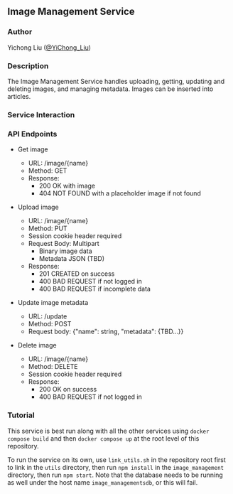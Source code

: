 ## Image Management Service

### Author

Yichong Liu ([@YiChong_Liu](https://github.com/YiChong-Liu))

### Description

The Image Management Service handles uploading, getting, updating and deleting images, and managing metadata. Images can be inserted into articles.

### Service Interaction

### API Endpoints

- Get image
  - URL: /image/{name}
  - Method: GET
  - Response: 
    - 200 OK with image 
    - 404 NOT FOUND with a placeholder image if not found 
- Upload image
  - URL: /image/{name}
  - Method: PUT
  - Session cookie header required
  - Request Body: Multipart
    - Binary image data
    - Metadata JSON (TBD)
  - Response: 
    - 201 CREATED on success
    - 400 BAD REQUEST if not logged in
    - 400 BAD REQUEST if incomplete data

- Update image metadata
  - URL: /update
  - Method: POST
  - Request body: {"name": string, "metadata": {TBD...}}
- Delete image
  - URL: /image/{name}
  - Method: DELETE
  - Session cookie header required
  - Response:
    - 200 OK on success
    - 400 BAD REQUEST if not logged in



### Tutorial

This service is best run along with all the other services using `docker compose build` and then `docker compose up` at the root level of this repository.

To run the service on its own, use `link_utils.sh` in the repository root first to link in the `utils` directory, then run `npm install` in the `image_management` directory, then run `npm start`. Note that the database needs to be running as well under the host name `image_managementsdb`, or this will fail.